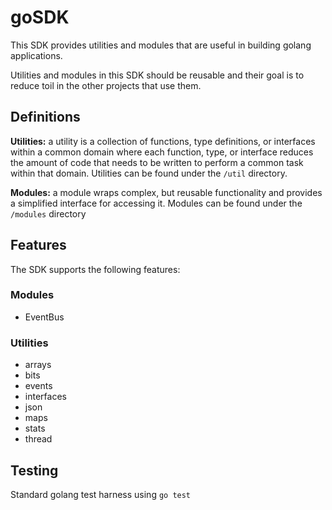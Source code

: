 # goSDK

This SDK provides utilities and modules that are useful in building golang applications.

Utilities and modules in this SDK should be reusable and their goal is to reduce toil in the other projects that use them.

## Definitions

**Utilities:** a utility is a collection of functions, type definitions, or interfaces within a common domain where each function, type, or interface reduces the amount of code that needs to be written to perform a common task within that domain.  Utilities can be found under the `/util` directory.

**Modules:** a module wraps complex, but reusable functionality and provides a simplified interface for accessing it.  Modules can be found under the `/modules` directory

## Features

The SDK supports the following features:

### Modules

* EventBus

### Utilities

* arrays
* bits
* events
* interfaces
* json
* maps
* stats
* thread

## Testing

Standard golang test harness using `go test`